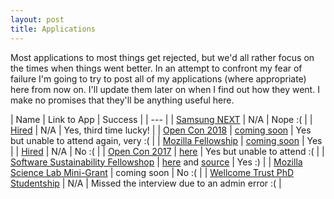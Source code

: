 ```yaml
---
layout: post 
title: Applications
---
```


Most applications to most things get rejected, but we'd all rather focus on the times when things went better. In an attempt to confront my fear of failure I'm going to try to post all of my applications (where appropriate) here from now on. I'll update them later on when I find out how they went. I make no promises that they'll be anything useful here.

| Name | Link to App | Success |
| --- |
| [Samsung NEXT](https://samsungnext.com/whats-next/category/podcasts/decentralization-samsung-next-stack-zero-grant-recipients/) | N/A | Nope :( |
| [Hired](https://hired.co.uk/) | N/A | Yes, third time lucky!  |
| [Open Con 2018](https://www.opencon2018.org/) | [coming soon](./open_con) | Yes but unable to attend again, very :( |
| [Mozilla Fellowship](https://science.mozilla.org/programs/fellowships) | [coming soon]() | Yes |
| [Hired](https://hired.co.uk/) | N/A | No :( |
| [Open Con 2017](https://www.opencon2018.org/) | [here](./open_con) | Yes but unable to attend :( |
| [Software Sustainability Fellowshop](https://www.software.ac.uk/about/fellows) | [here](https://alexmorley.me/projects/SSIFellowship/application/) and [source](https://github.com/alexmorley/SSIFellowship/tree/6947b15b55fecd906c69415774cb70e77f533514/application) | Yes :) |
| [Mozilla Science Lab Mini-Grant](https://science.mozilla.org/blog/first-mini-grant-awards) | coming soon | No :( |
| [Wellcome Trust PhD Studentship](https://wellcome.ac.uk/funding/four-year-phd-programmes-studentships-basic-scientists) | N/A | Missed the interview due to an admin error :( |
